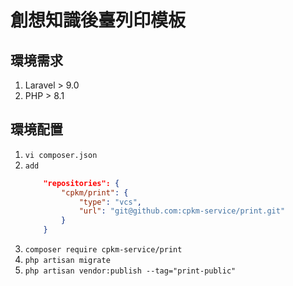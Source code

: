 # 創想知識後臺列印模板
## 環境需求
1. Laravel > 9.0
1. PHP > 8.1

## 環境配置
1. `vi composer.json`
2. `add`
    ```json
        "repositories": {
            "cpkm/print": {
                "type": "vcs",
                "url": "git@github.com:cpkm-service/print.git"
            }
        }
    ```
3. `composer require cpkm-service/print`
4. `php artisan migrate`
5. `php artisan vendor:publish --tag="print-public"`
